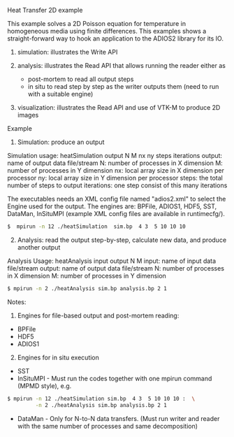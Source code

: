 Heat Transfer 2D example

This example solves a 2D Poisson equation for temperature in homogeneous media
using finite differences. This examples shows a straight-forward way to hook 
an application to the ADIOS2 library for its IO.


1. simulation: illustrates the Write API
  
2. analysis: illustrates the Read API that allows running the reader either as

    * post-mortem to read all output steps
    * in situ to read step by step as the writer outputs them 
       (need to run with a suitable engine)

3. visualization: illustrates the Read API and use of VTK-M to produce 2D images



Example


1. Simulation: produce an output

Simulation usage:  heatSimulation  output  N  M   nx  ny   steps iterations
  output: name of output data file/stream
  N:      number of processes in X dimension
  M:      number of processes in Y dimension
  nx:     local array size in X dimension per processor
  ny:     local array size in Y dimension per processor
  steps:  the total number of steps to output
  iterations: one step consist of this many iterations

The executables needs an XML config file named "adios2.xml" to select the Engine used for the output. 
The engines are: BPFile, ADIOS1, HDF5, SST, DataMan, InSituMPI
(example XML config files are available in runtimecfg/). 


```bash
$  mpirun -n 12 ./heatSimulation  sim.bp  4 3  5 10 10 10
```

2. Analysis: read the output step-by-step, calculate new data, and produce another output 

Analysis Usage:   heatAnalysis  input output  N  M 
  input:  name of input data file/stream
  output: name of output data file/stream
  N:      number of processes in X dimension
  M:      number of processes in Y dimension


```bash
$ mpirun -n 2 ./heatAnalysis sim.bp analysis.bp 2 1 

```

Notes:
1. 	Engines for file-based output and post-mortem reading: 

 * BPFile
 * HDF5
 * ADIOS1

2. Engines for in situ execution
 * SST
 * InSituMPI - Must run the codes together with one mpirun command (MPMD style), e.g. 
   
```bash
$ mpirun -n 12 ./heatSimulation sim.bp  4 3  5 10 10 10 :  \
         -n 2 ./heatAnalysis sim.bp analysis.bp 2 1
```
 * DataMan - Only for N-to-N data transfers. 
     (Must run writer and reader with the same number of processes and same decomposition)



